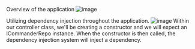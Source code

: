 Overview of the application
![image](https://user-images.githubusercontent.com/47930778/226523486-5b5460f1-b684-4b8b-b3e9-470bdd57e6b8.png)

Utilizing dependency injection throughout the application.
![image](https://user-images.githubusercontent.com/47930778/227011082-91e7fde7-bca8-49a2-9066-e35f91443592.png)
Within our controller class, we'll be creating a constructor and we will expect an ICommanderRepo instance. When the constructor is then called, the dependency injection system will inject a dependency.
